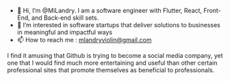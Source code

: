- 👋 Hi, I’m @MiLandry. I am a software engineer with Flutter, React, Front-End, and Back-end skill sets.
- 👀 I’m interested in software startups that deliver solutions to businesses in meaningful and impactful ways
- 📫 How to reach me : mlandryviolin@gmail.com

I find it amusing that Github is trying to become a social media company, yet one that I would find much more entertaining and useful than other certain professional sites
that promote themselves as beneficial to professionals.

